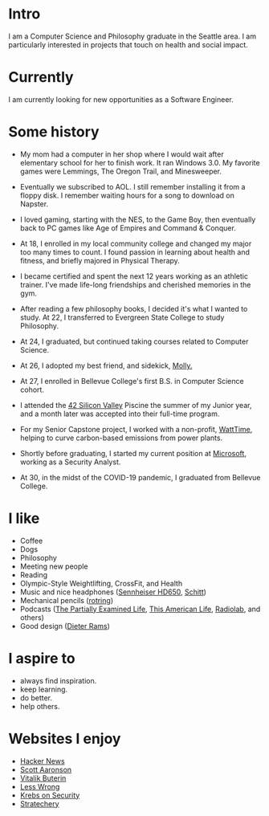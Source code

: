 
# Intro

I am a Computer Science and Philosophy graduate in the Seattle area. I am particularly interested in projects that touch on health and social impact.

# Currently

I am currently looking for new opportunities as a Software Engineer.

# Some history

- My mom had a computer in her shop where I would wait after elementary school for her to finish work. It ran Windows 3.0. My favorite games were Lemmings, The Oregon Trail, and Minesweeper.

- Eventually we subscribed to AOL. I still remember installing it from a floppy disk. I remember waiting hours for a song to download on Napster.

- I loved gaming, starting with the NES, to the Game Boy, then eventually back to PC games like Age of Empires and Command & Conquer.

- At 18, I enrolled in my local community college and changed my major too many times to count. I found passion in learning about health and fitness, and briefly majored in Physical Therapy.

- I became certified and spent the next 12 years working as an athletic trainer. I've made life-long friendships and cherished memories in the gym.

- After reading a few philosophy books, I decided it's what I wanted to study. At 22, I transferred to Evergreen State College to study Philosophy.

- At 24, I graduated, but continued taking courses related to Computer Science.

- At 26, I adopted my best friend, and sidekick, [Molly.](https://github.com/akourk/website/blob/main/public/images/molly.jpg?raw=true)

- At 27, I enrolled in Bellevue College's first B.S. in Computer Science cohort.

- I attended the [42 Silicon Valley](https://www.42.us.org/) Piscine the summer of my Junior year, and a month later was accepted into their full-time program.

- For my Senior Capstone project, I worked with a non-profit, [WattTime](https://www.watttime.org/), helping to curve carbon-based emissions from power plants.

- Shortly before graduating, I started my current position at [Microsoft](https://www.microsoft.com/en-us/), working as a Security Analyst.

- At 30, in the midst of the COVID-19 pandemic, I graduated from Bellevue College.

# I like

- Coffee
- Dogs
- Philosophy
- Meeting new people
- Reading
- Olympic-Style Weightlifting, CrossFit, and Health
- Music and nice headphones ([Sennheiser HD650](https://en-us.sennheiser.com/high-quality-headphones-around-ear-audio-surround-hd-650), [Schitt](https://www.schiit.com/))
- Mechanical pencils ([rotring](https://www.rotring.com/us/))
- Podcasts ([The Partially Examined Life](https://partiallyexaminedlife.com/), [This American Life](https://www.thisamericanlife.org/), [Radiolab](https://www.wnycstudios.org/shows/radiolab), and others)
- Good design ([Dieter Rams](https://us.gestalten.com/products/less-and-more-dieter-rams))

# I aspire to

- always find inspiration.
- keep learning.
- do better.
- help others.

# Websites I enjoy

- [Hacker News](https://news.ycombinator.com/)
- [Scott Aaronson](https://www.scottaaronson.com/blog/)
- [Vitalik Buterin](https://medium.com/@VitalikButerin)
- [Less Wrong](https://www.lesswrong.com/)
- [Krebs on Security](https://krebsonsecurity.com/)
- [Stratechery](https://stratechery.com/)
